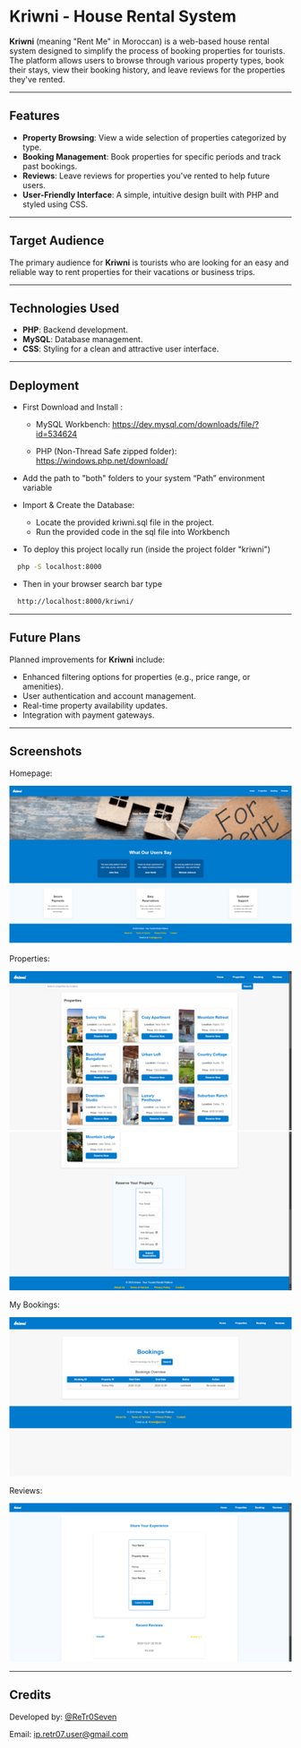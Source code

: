 # Kriwni - House Rental System

**Kriwni** (meaning "Rent Me" in Moroccan) is a web-based house rental system designed to simplify the process of booking properties for tourists. The platform allows users to browse through various property types, book their stays, view their booking history, and leave reviews for the properties they've rented.

---

## Features

- **Property Browsing**: View a wide selection of properties categorized by type.
- **Booking Management**: Book properties for specific periods and track past bookings.
- **Reviews**: Leave reviews for properties you've rented to help future users.
- **User-Friendly Interface**: A simple, intuitive design built with PHP and styled using CSS.

---

## Target Audience

The primary audience for **Kriwni** is tourists who are looking for an easy and reliable way to rent properties for their vacations or business trips.

---

## Technologies Used

- **PHP**: Backend development.
- **MySQL**: Database management.
- **CSS**: Styling for a clean and attractive user interface.

---

## Deployment

- First Download and Install :

    + MySQL Workbench: 
        https://dev.mysql.com/downloads/file/?id=534624

    + PHP (Non-Thread Safe zipped folder):
        https://windows.php.net/download/

- Add the path to "both" folders to your system “Path” environment variable

- Import & Create the Database:

     + Locate the provided kriwni.sql file in the project.
     + Run the provided code in the sql file into Workbench

- To deploy this project locally run (inside the project folder "kriwni")

```bash
  php -S localhost:8000
```
- Then in your browser search bar type

```bash
  http://localhost:8000/kriwni/
```

---

## Future Plans

Planned improvements for **Kriwni** include:

- Enhanced filtering options for properties (e.g., price range, or amenities).
- User authentication and account management.
- Real-time property availability updates.
- Integration with payment gateways.

---

## Screenshots

Homepage:

![HOME](Screenshots/HOMEPAGE.png)

Properties:

![PROPERTIES](Screenshots/PROPERTIES1.png)
![PROPERTIES](Screenshots/PROPERTIES2.png)

My Bookings:

![BOOKINGS](Screenshots/BOOKINGS.png)

Reviews:

![REVIEWS](Screenshots/REVIEWS.png)

---

## Credits

Developed by: [@ReTr0Seven](https://www.github.com/ReTr0Seven)

Email: ip.retr07.user@gmail.com